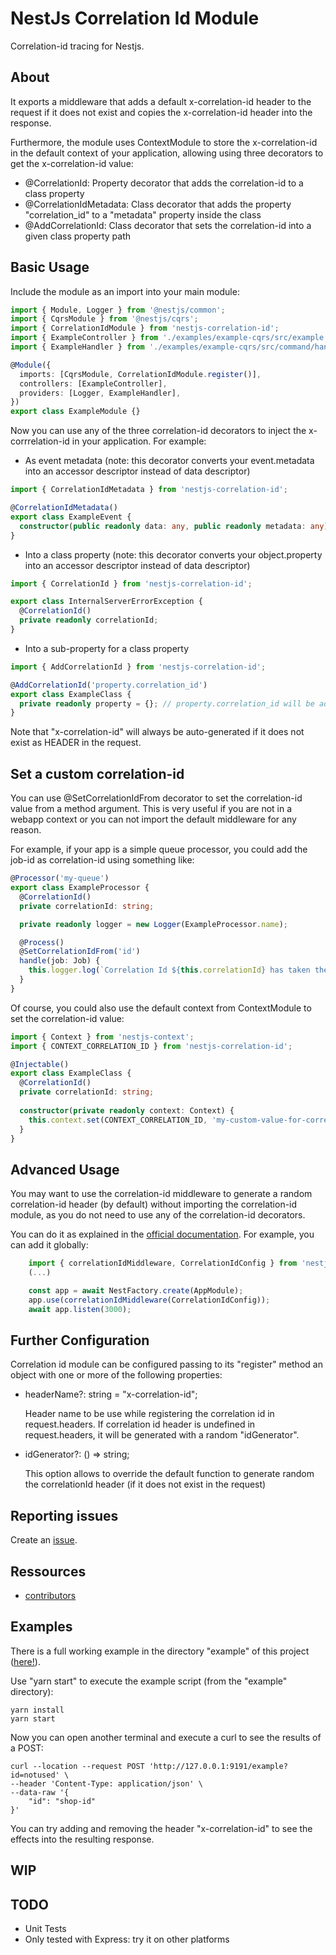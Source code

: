 # NestJs Correlation Id Module

Correlation-id tracing for Nestjs.

## About

It exports a middleware that adds a default x-correlation-id header to the request if it does not exist and copies the
x-correlation-id header into the response. 

Furthermore, the module uses ContextModule to store the x-correlation-id in the default context of your application,
allowing using three decorators to get the x-correlation-id value:

* @CorrelationId: Property decorator that adds the correlation-id to a class property
* @CorrelationIdMetadata: Class decorator that adds the property "correlation_id" to a "metadata" property inside the class
* @AddCorrelationId: Class decorator that sets the correlation-id into a given class property path

## Basic Usage

Include the module as an import into your main module:
```typescript
import { Module, Logger } from '@nestjs/common';
import { CqrsModule } from '@nestjs/cqrs';
import { CorrelationIdModule } from 'nestjs-correlation-id';
import { ExampleController } from './examples/example-cqrs/src/example.controller';
import { ExampleHandler } from './examples/example-cqrs/src/command/handlers/example.handler';

@Module({
  imports: [CqrsModule, CorrelationIdModule.register()],
  controllers: [ExampleController],
  providers: [Logger, ExampleHandler],
})
export class ExampleModule {}
```

Now you can use any of the three correlation-id decorators to inject the x-corrrelation-id in your application. 
For example:

* As event metadata (note: this decorator converts your event.metadata into an accessor descriptor instead of data 
descriptor)
```typescript
import { CorrelationIdMetadata } from 'nestjs-correlation-id';

@CorrelationIdMetadata()
export class ExampleEvent {
  constructor(public readonly data: any, public readonly metadata: any) {}
}
```

* Into a class property (note: this decorator converts your object.property into an accessor descriptor instead of data 
descriptor)
```typescript
import { CorrelationId } from 'nestjs-correlation-id'; 

export class InternalServerErrorException {
  @CorrelationId()
  private readonly correlationId;
}
```

* Into a sub-property for a class property
```typescript
import { AddCorrelationId } from 'nestjs-correlation-id';

@AddCorrelationId('property.correlation_id')
export class ExampleClass {
  private readonly property = {}; // property.correlation_id will be added / overwritten 
}
```

Note that "x-correlation-id" will always be auto-generated if it does not exist as HEADER in the request.

## Set a custom correlation-id

You can use @SetCorrelationIdFrom decorator to set the correlation-id value from a method argument. 
This is very useful if you are not in a webapp context or you can not import the default middleware for any reason.

For example, if your app is a simple queue processor, you could add the job-id as correlation-id using something like:

```typescript
@Processor('my-queue')
export class ExampleProcessor {
  @CorrelationId()
  private correlationId: string;

  private readonly logger = new Logger(ExampleProcessor.name);

  @Process()
  @SetCorrelationIdFrom('id')
  handle(job: Job) {
    this.logger.log(`Correlation Id ${this.correlationId} has taken the value of the jobId (${job.id})`);
  }
}
```

Of course, you could also use the default context from ContextModule to set the correlation-id value:

```typescript
import { Context } from 'nestjs-context';
import { CONTEXT_CORRELATION_ID } from 'nestjs-correlation-id';

@Injectable()
export class ExampleClass {
  @CorrelationId()
  private correlationId: string;
  
  constructor(private readonly context: Context) {
    this.context.set(CONTEXT_CORRELATION_ID, 'my-custom-value-for-correlation-id');
  }
}
```

## Advanced Usage

You may want to use the correlation-id middleware to generate a random correlation-id header (by default) without
importing the correlation-id module, as you do not need to use any of the correlation-id decorators.

You can do it as explained in the [official documentation](https://docs.nestjs.com/middleware). 
For example, you can add it globally:

```typescript
    import { correlationIdMiddleware, CorrelationIdConfig } from 'nestjs-correlation-id';
    (...)

    const app = await NestFactory.create(AppModule);
    app.use(correlationIdMiddleware(CorrelationIdConfig));
    await app.listen(3000);
```

## Further Configuration

Correlation id module can be configured passing to its "register" method an object with one or more of the 
following properties:

* headerName?: string = "x-correlation-id";

    Header name to be use while registering the correlation id in request.headers.
    If correlation id header is undefined in request.headers, it will be generated with
    a random "idGenerator". 

* idGenerator?: () => string;

   This option allows to override the default function to generate random the correlationId header 
   (if it does not exist in the request)



## Reporting issues

Create an [issue](https://github.com/PrestaShopCorp/nestjs-correlation-id/issues). 


## Ressources

* [contributors](https://github.com/PrestaShopCorp/nestjs-correlation-id/graphs/contributors)


## Examples 

There is a full working example in the directory "example" of this project ([here!](examples/)).

Use "yarn start" to execute the example script (from the "example" directory):
```
yarn install
yarn start
```

Now you can open another terminal and execute a curl to see the results of a POST:
```
curl --location --request POST 'http://127.0.0.1:9191/example?id=notused' \
--header 'Content-Type: application/json' \
--data-raw '{
    "id": "shop-id"
}'
```

You can try adding and removing the header "x-correlation-id" to see the effects into the resulting response.

## WIP


## TODO

* Unit Tests
* Only tested with Express: try it on other platforms
